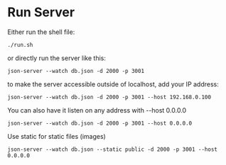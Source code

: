 # Run Server
Either run the shell file:
```
./run.sh
```

or directly run the server like this:
```
json-server --watch db.json -d 2000 -p 3001
```

to make the server accessible outside of localhost, add your IP address:
```
json-server --watch db.json -d 2000 -p 3001 --host 192.168.0.100
```


You can also have it listen on any address with --host 0.0.0.0
```
json-server --watch db.json -d 2000 -p 3001 --host 0.0.0.0
```

Use static for static files (images)
```
json-server --watch db.json --static public -d 2000 -p 3001 --host 0.0.0.0
```
